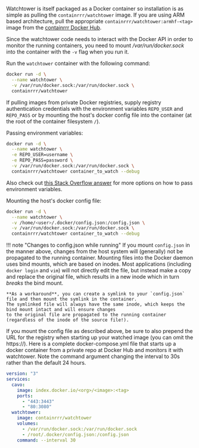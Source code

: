 Watchtower is itself packaged as a Docker container so installation is as simple as pulling the `containrrr/watchtower` image. If you are using ARM based architecture, pull the appropriate `containrrr/watchtower:armhf-<tag>` image from the [containrrr Docker Hub](https://hub.docker.com/r/containrrr/watchtower/tags/).

Since the watchtower code needs to interact with the Docker API in order to monitor the running containers, you need to mount _/var/run/docker.sock_ into the container with the `-v` flag when you run it.

Run the `watchtower` container with the following command:

```bash
docker run -d \
  --name watchtower \
  -v /var/run/docker.sock:/var/run/docker.sock \
  containrrr/watchtower
```

If pulling images from private Docker registries, supply registry authentication credentials with the environment variables `REPO_USER` and `REPO_PASS`
or by mounting the host's docker config file into the container (at the root of the container filesystem `/`).

Passing environment variables:

```bash
docker run -d \
  --name watchtower \
  -e REPO_USER=username \
  -e REPO_PASS=password \
  -v /var/run/docker.sock:/var/run/docker.sock \
  containrrr/watchtower container_to_watch --debug
```

Also check out [this Stack Overflow answer](https://stackoverflow.com/a/30494145/7872793) for more options on how to pass environment variables.

Mounting the host's docker config file:

```bash
docker run -d \
  --name watchtower \
  -v /home/<user>/.docker/config.json:/config.json \
  -v /var/run/docker.sock:/var/run/docker.sock \
  containrrr/watchtower container_to_watch --debug
```

!!! note "Changes to config.json while running"
If you mount `config.json` in the manner above, changes from the host system will (generally) not be propagated to the
running container. Mounting files into the Docker daemon uses bind mounts, which are based on inodes. Most
applications (including `docker login` and `vim`) will not directly edit the file, but instead make a copy and replace
the original file, which results in a new inode which in turn *breaks* the bind mount.

    **As a workaround**, you can create a symlink to your `config.json` file and then mount the symlink in the container. 
    The symlinked file will always have the same inode, which keeps the bind mount intact and will ensure changes
    to the original file are propagated to the running container (regardless of the inode of the source file!).

If you mount the config file as described above, be sure to also prepend the URL for the registry when starting up your
watched image (you can omit the https://). Here is a complete docker-compose.yml file that starts up a docker container
from a private repo at Docker Hub and monitors it with watchtower. Note the command argument changing the interval to
30s rather than the default 24 hours.

```yaml
version: "3"
services:
  cavo:
    image: index.docker.io/<org>/<image>:<tag>
    ports:
      - "443:3443"
      - "80:3080"
  watchtower:
    image: containrrr/watchtower
    volumes:
      - /var/run/docker.sock:/var/run/docker.sock
      - /root/.docker/config.json:/config.json
    command: --interval 30
```
